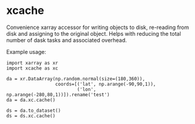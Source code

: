 # xcache
Convenience xarray accessor for writing objects to disk, re-reading from disk and assigning to the original object. Helps with reducing the total number of dask tasks and associated overhead.

Example usage:
```
import xarray as xr
import xcache as xc

da = xr.DataArray(np.random.normal(size=(180,360)),             
                  coords=[('lat', np.arange(-90,90,1)),
                          ('lon', np.arange(-280,80,1))]).rename('test')
da = da.xc.cache()

ds = da.to_dataset()
ds = ds.xc.cache()
```

